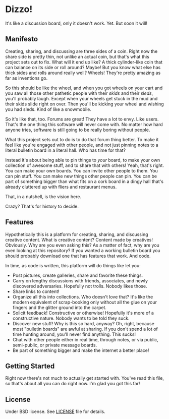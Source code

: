 # Dizzo!

It's like a discussion board, only it doesn't work. Yet. But soon it will!

## Manifesto

Creating, sharing, and discussing are three sides of a coin. Right now the
share side is pretty thin, not unlike an actual coin, but that's what this
project sets out to fix. What will it end up like? A thick cylinder-like
coin that can balance on its side or roll around? Maybe! But you know what
else has thick sides and rolls around really well? Wheels! They're pretty
amazing as far as inventions go.

So this should be like the wheel, and when you got wheels on your cart and
you saw all those other pathetic people with their *skids* and their
*sleds*, you'll probably laugh. Except when your wheels get stuck in the mud
and their skids slide right on over. Then you'll be kicking your wheel
and wishing you had sleds. Kind of like a snowmobile.

So it's like that, too. Forums are great! They have a lot to envy. Like users.
That's the one thing this software will never come with. No matter how hard
anyone tries, software is still going to be really boring without people.

What this project sets out to do is to do that forum thing better. To make it
feel like you're engaged with other people, and not just pinning notes to
a literal bulletin board in a literal hall. Who has time for that?

Instead it's about being able to pin things to *your* board, to make your
own collection of awesome stuff, and to share that with others! Yeah, that's
right. You can make your own boards. You can invite other people to them.
You can pin stuff. You can make new things other people can pin. You can
be part of something bigger than what fits on a cork board in a dingy hall
that's already cluttered up with fliers and restaurant menus.

That, in a nutshell, is the vision here.

Crazy? That's for history to decide.

## Features

Hypothetically this is a platform for creating, sharing, and discussing
creative content. What is creative content? Content made by creatives!
Obviously. Why are you even asking this? As a matter of fact, why are you
even looking at this repository? If you wanted a working bulletin board you
should probably download one that has features that work. And code.

In time, as code is written, this platform will do things like let you:

 * Post pictures, create galleries, share and favorite these things.
 * Carry on lengthy discussions with friends, associates, and newly discovered
   adversaries. Hopefully not trolls. Nobody likes those.
 * Share links to content!
 * Organize all this into collections. Who doesn't love that? It's like
   the modern equivalent of scrap-booking only without all the glue on your
   fingers and the glitter ground into the carpet.
 * Solicit feedback! Constructive or otherwise! Hopefully it's more of
   a constructive nature. Nobody wants to be told they suck.
 * Discover new stuff! Why is this so hard, anyway? Oh, right, because most
   "bulletin boards" are awful at sharing. If you don't spend a lot of time
   hunting around, you'll never find anything. This sucks!
 * Chat with other people either in real time, through notes, or via public,
   semi-public, or private message boards.
 * Be part of something bigger and make the internet a better place!

## Getting Started

Right now there's not much to actually get started with. You've read this
file, so that's about all you can do right now. I'm glad you got this far!
   
## License

Under BSD license. See [LICENSE](LICENSE) file for details.
